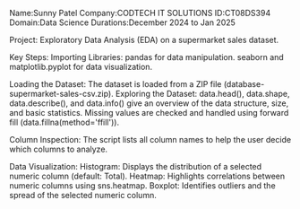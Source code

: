 Name:Sunny Patel
Company:CODTECH IT SOLUTIONS
ID:CT08DS394
Domain:Data Science
Durations:December 2024 to Jan 2025

Project: Exploratory Data Analysis (EDA) on a supermarket sales dataset.

Key Steps:
Importing Libraries:
pandas for data manipulation.
seaborn and matplotlib.pyplot for data visualization.

Loading the Dataset:
The dataset is loaded from a ZIP file (database-supermarket-sales-csv.zip).
Exploring the Dataset:
data.head(), data.shape, data.describe(), and data.info() give an overview of the data structure, size, and basic statistics.
Missing values are checked and handled using forward fill (data.fillna(method='ffill')).

Column Inspection:
The script lists all column names to help the user decide which columns to analyze.

Data Visualization:
Histogram: Displays the distribution of a selected numeric column (default: Total).
Heatmap: Highlights correlations between numeric columns using sns.heatmap.
Boxplot: Identifies outliers and the spread of the selected numeric column.
